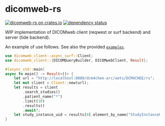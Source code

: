 # dicomweb-rs

[![dicomweb-rs on crates.io](https://img.shields.io/crates/v/dicomweb.svg)](https://crates.io/crates/dicomweb)
[![dependency status](https://deps.rs/repo/github/vsaase/dicomweb-rs/status.svg)](https://deps.rs/repo/github/vsaase/dicomweb-rs)

WIP implementation of DICOMweb client (reqwest or surf backend) and server (tide backend).

An example of use follows. See also the provided [`examples`](examples).

```rust
use dicomweb_client::async_surf::Client;
use dicomweb_client::{DICOMQueryBuilder, DICOMwebClient, Result};

#[async_std::main]
async fn main() -> Result<()> {
    let url = "http://localhost:8080/dcm4chee-arc/aets/DCM4CHEE/rs";
    let mut client = Client::new(url);
    let results = client
        .search_studies()
        .patient_name("*")
        .limit(10)
        .results()
        .await?;
    let study_instance_uid = results[0].element_by_name("StudyInstanceUID")?.to_str()?;
}
```
